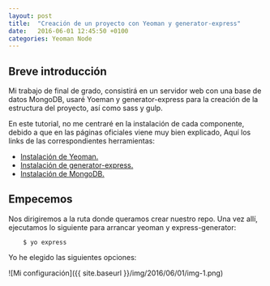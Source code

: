 ```yaml
---
layout: post
title:  "Creación de un proyecto con Yeoman y generator-express"
date:   2016-06-01 12:45:50 +0100
categories: Yeoman Node
---
```


## Breve introducción

Mi trabajo de final de grado, consistirá en un servidor web con una base de datos MongoDB, usaré Yoeman y generator-express para la creación de la estructura del proyecto, así como sass y gulp.

En este tutorial, no me centraré en la instalación de cada componente, debido a que en las páginas oficiales viene muy bien explicado, Aquí los links de las correspondientes herramientas:

- [Instalación de Yeoman.](http://yeoman.io/learning/index.html)
- [Instalación de generator-express.](https://github.com/petecoop/generator-express)
- [Instalación de MongoDB.](https://docs.mongodb.com/manual/tutorial/install-mongodb-on-debian/)

## Empecemos

Nos dirigiremos a la ruta donde queramos crear nuestro repo. Una vez allí, ejecutamos lo siguiente para arrancar yeoman y express-generator:

		$ yo express

Yo he elegido las siguientes opciones:

![Mi configuración]({{ site.baseurl }}/img/2016/06/01/img-1.png)

